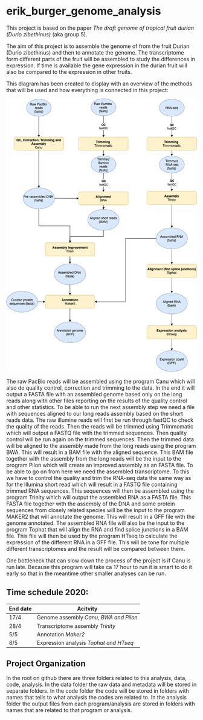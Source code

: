 # erik_burger_genome_analysis

This project is based on the paper _The draft genome of tropical fruit durian (Durio zibethinus)_ (aka group 5).  

The aim of this project is to assemble the genome of from the fruit Durian (Durio zibethinus) and then to annotate the genome. The transcriptome form different parts of the fruit will be assembled to study the differences in expression. If time is available the gene expression in the durian fruit will also be compared to the expression in other fruits.

This diagram has been created to display with an overview of the methods that will be used and how everything is connected in this project:  

![Workflow diagram](/images/Project_plan.png)  

The raw PacBio reads will be assembled using the program Canu which will also do quality control, correction and trimming to the data. In the end it will output a FASTA file with an assembled genome based only on the long reads along with other files reporting on the results of the quality control and other statistics. To be able to run the next assembly step we need a file with sequences aligned to our long reads assembly based on the short reads data. The raw illumine reads will first be run through fastQC to check the quality of the reads. Then the reads will be trimmed using Trimmomatic which will output a FASTQ file with the trimmed sequences. Then quality control will be run again on the trimmed sequences. Then the trimmed data will be aligned to the assembly made from the long reads using the program BWA. This will result in a BAM file with the aligned sequence. This BAM file together with the assembly from the long reads will be the input to the program Pilon which will create an improved assembly as an FASTA file. To be able to go on from here we need the assembled transcriptome. To this we have to control the quality and trim the RNA-seq data the same way as for the Illumina short read which will result in a FASTQ file containing trimmed RNA sequences. This sequences will then be assembled using the program Trinity which will output the assembled RNA as a FASTA file. This FASTA file together with the assembly of the DNA and some protein sequences from closely related species will be the input to the program MAKER2 that will annotate the genome. This will result in a GFF file with the genome annotated. The assembled RNA file will also be the input to the program Tophat that will align the RNA and find splice junctions in a BAM file. This file will then be used by the program HTseq to calculate the expression of the different RNA in a GFF file. This will be tone for multiple different transcriptomes and the result will be compared between them.  

One bottleneck that can slow down the process of the project is if Canu is run late. Because this program will take ca 17 hour to run it is smart to do it early so that in the meantime other smaller analyses can be run.

## Time schedule 2020:

End date | Acitvity
-------- | --------
17/4 | Genome assembly _Canu, BWA and Pilon_
28/4 | Transcriptome assembly _Trinity_
5/5 | Annotation _Maker2_
8/5 | Expression analysis _Tophat and HTseq_

## Project Organization

In the root on github there are three folders related to this analysis, data, code, analysis. In the data folder the raw data and metadata will be stored in separate folders. In the code folder the code will be stored in folders with names that tells to what analysis the codes are related to. In the analysis folder the output files from each program/analysis are stored in folders with names that are related to that program or analysis.

